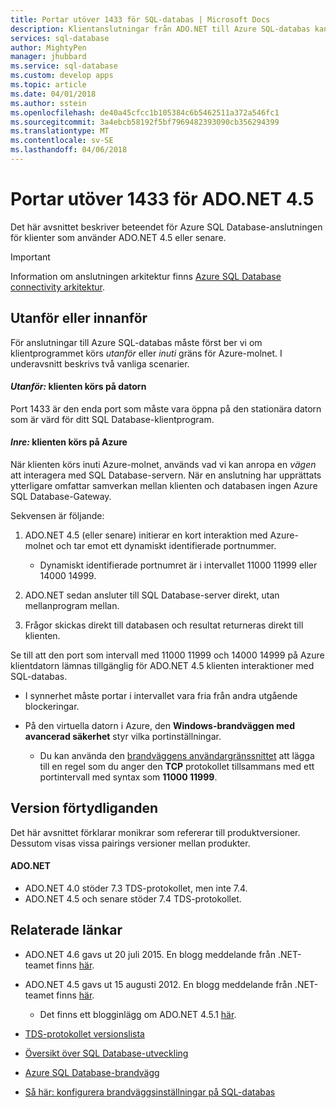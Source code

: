 ```yaml
---
title: Portar utöver 1433 för SQL-databas | Microsoft Docs
description: Klientanslutningar från ADO.NET till Azure SQL-databas kan kringgå proxyn och interagera direkt med databasen med andra portar än 1433.
services: sql-database
author: MightyPen
manager: jhubbard
ms.service: sql-database
ms.custom: develop apps
ms.topic: article
ms.date: 04/01/2018
ms.author: sstein
ms.openlocfilehash: de40a45cfcc1b105384c6b5462511a372a546fc1
ms.sourcegitcommit: 3a4ebcb58192f5bf7969482393090cb356294399
ms.translationtype: MT
ms.contentlocale: sv-SE
ms.lasthandoff: 04/06/2018
---
```

# <a name="ports-beyond-1433-for-adonet-45"></a>Portar utöver 1433 för ADO.NET 4.5
Det här avsnittet beskriver beteendet för Azure SQL Database-anslutningen för klienter som använder ADO.NET 4.5 eller senare. 

> [!IMPORTANT]
> Information om anslutningen arkitektur finns [Azure SQL Database connectivity arkitektur](sql-database-connectivity-architecture.md).
>

## <a name="outside-vs-inside"></a>Utanför eller innanför
För anslutningar till Azure SQL-databas måste först ber vi om klientprogrammet körs *utanför* eller *inuti* gräns för Azure-molnet. I underavsnitt beskrivs två vanliga scenarier.

#### <a name="outside-client-runs-on-your-desktop-computer"></a>*Utanför:* klienten körs på datorn
Port 1433 är den enda port som måste vara öppna på den stationära datorn som är värd för ditt SQL Database-klientprogram.

#### <a name="inside-client-runs-on-azure"></a>*Inre:* klienten körs på Azure
När klienten körs inuti Azure-molnet, används vad vi kan anropa en *vägen* att interagera med SQL Database-servern. När en anslutning har upprättats ytterligare omfattar samverkan mellan klienten och databasen ingen Azure SQL Database-Gateway.

Sekvensen är följande:

1. ADO.NET 4.5 (eller senare) initierar en kort interaktion med Azure-molnet och tar emot ett dynamiskt identifierade portnummer.
   
   * Dynamiskt identifierade portnumret är i intervallet 11000 11999 eller 14000 14999.
2. ADO.NET sedan ansluter till SQL Database-server direkt, utan mellanprogram mellan.
3. Frågor skickas direkt till databasen och resultat returneras direkt till klienten.

Se till att den port som intervall med 11000 11999 och 14000 14999 på Azure klientdatorn lämnas tillgänglig för ADO.NET 4.5 klienten interaktioner med SQL-databas.

* I synnerhet måste portar i intervallet vara fria från andra utgående blockeringar.
* På den virtuella datorn i Azure, den **Windows-brandväggen med avancerad säkerhet** styr vilka portinställningar.
  
  * Du kan använda den [brandväggens användargränssnittet](http://msdn.microsoft.com/library/cc646023.aspx) att lägga till en regel som du anger den **TCP** protokollet tillsammans med ett portintervall med syntax som **11000 11999**.

## <a name="version-clarifications"></a>Version förtydliganden
Det här avsnittet förklarar monikrar som refererar till produktversioner. Dessutom visas vissa pairings versioner mellan produkter.

#### <a name="adonet"></a>ADO.NET
* ADO.NET 4.0 stöder 7.3 TDS-protokollet, men inte 7.4.
* ADO.NET 4.5 och senare stöder 7.4 TDS-protokollet.

## <a name="related-links"></a>Relaterade länkar
* ADO.NET 4.6 gavs ut 20 juli 2015. En blogg meddelande från .NET-teamet finns [här](http://blogs.msdn.com/b/dotnet/archive/2015/07/20/announcing-net-framework-4-6.aspx).
* ADO.NET 4.5 gavs ut 15 augusti 2012. En blogg meddelande från .NET-teamet finns [här](http://blogs.msdn.com/b/dotnet/archive/2012/08/15/announcing-the-release-of-net-framework-4-5-rtm-product-and-source-code.aspx).
  
  * Det finns ett blogginlägg om ADO.NET 4.5.1 [här](http://blogs.msdn.com/b/dotnet/archive/2013/06/26/announcing-the-net-framework-4-5-1-preview.aspx).
* [TDS-protokollet versionslista](http://www.freetds.org/userguide/tdshistory.htm)
* [Översikt över SQL Database-utveckling](sql-database-develop-overview.md)
* [Azure SQL Database-brandvägg](sql-database-firewall-configure.md)
* [Så här: konfigurera brandväggsinställningar på SQL-databas](sql-database-configure-firewall-settings.md)

